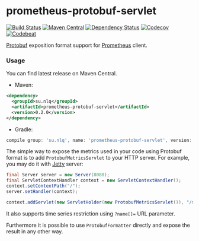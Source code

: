 # prometheus-protobuf-servlet

[![Build Status](https://img.shields.io/travis/nolequen/prometheus-protobuf-servlet.svg?branch=master)](https://travis-ci.org/nolequen/prometheus-protobuf-servlet)
[![Maven Central](https://img.shields.io/maven-central/v/su.nlq/prometheus-protobuf-servlet.svg)](https://maven-badges.herokuapp.com/maven-central/su.nlq/prometheus-protobuf-servlet)
[![Dependency Status](https://www.versioneye.com/user/projects/59cb9c0b6725bd11fffde5d3/badge.svg)](https://www.versioneye.com/user/projects/59cb9c0b6725bd11fffde5d3)
[![Codecov](https://codecov.io/gh/nolequen/prometheus-protobuf-servlet/branch/master/graph/badge.svg)](https://codecov.io/gh/nolequen/prometheus-protobuf-servlet)
[![Codebeat](https://codebeat.co/badges/9086adaa-3c9d-4c3a-81cc-9bcf1a4bddc0)](https://codebeat.co/projects/github-com-nolequen-prometheus-protobuf-servlet-master)

[Protobuf](https://prometheus.io/docs/instrumenting/exposition_formats/) exposition format support for [Prometheus](https://prometheus.io/) client.

### Usage

You can find latest release on Maven Central.

* Maven:
```xml
<dependency>
  <groupId>su.nlq</groupId>
  <artifactId>prometheus-protobuf-servlet</artifactId>
  <version>0.2.0</version>
</dependency>
```

* Gradle:
```groovy
compile group: 'su.nlq', name: 'prometheus-protobuf-servlet', version: '0.2.0'
```

The simple way to expose the metrics used in your code using Protobuf format is to add `ProtobufMetricsServlet` to your HTTP server.
For example, you may do it with [Jetty](https://www.eclipse.org/jetty/) server:

```java
final Server server = new Server(8080);
final ServletContextHandler context = new ServletContextHandler();
context.setContextPath("/");
server.setHandler(context);

context.addServlet(new ServletHolder(new ProtobufMetricsServlet()), "/metrics");
```

It also supports time series restriction using `?name[]=` URL parameter.

Furthermore it is possible to use `ProtobufFormatter` directly and expose the result in any other way.
